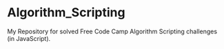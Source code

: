 # Algorithm_Scripting
My Repository for solved Free Code Camp Algorithm Scripting challenges (in JavaScript).

